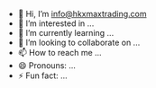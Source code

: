 - 👋 Hi, I’m info@hkxmaxtrading.com
- 👀 I’m interested in ...
- 🌱 I’m currently learning ...
- 💞️ I’m looking to collaborate on ...
- 📫 How to reach me ...
- 😄 Pronouns: ...
- ⚡ Fun fact: ...

<!---
hkxmaxtradingn/hkxmaxtradingn is a ✨ special ✨ repository because its `README.md` (this file) appears on your GitHub profile.
You can click the Preview link to take a look at your changes.
--->
